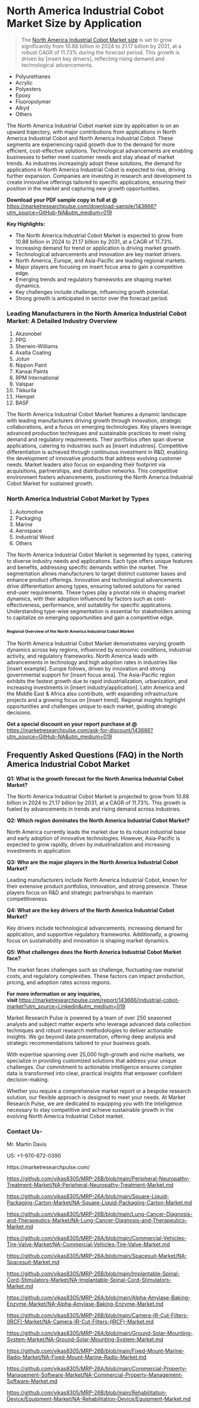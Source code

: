 
<h1>North America Industrial Cobot Market&nbsp;Size by Application</h1><blockquote><p>The <a href="https://marketresearchpulse.com/download-sample/143666?utm_source=GitHub-NA&amp;utm_medium=019">North America Industrial Cobot Market size</a> is set to grow significantly from 10.88 billion in 2024 to 21.17 billion by 2031, at a robust CAGR of 11.73% during the forecast period. This growth is driven by [insert key drivers], reflecting rising demand and technological advancements.</p></blockquote><ul><li>Polyurethanes <li> Acrylic <li> Polyesters <li> Epoxy <li> Fluoropolymer <li> Alkyd <li> Others</li></ul><p>The North America Industrial Cobot market size by application is on an upward trajectory, with major contributions from applications in North America Industrial Cobot and North America Industrial Cobot. These segments are experiencing rapid growth due to the demand for more efficient, cost-effective solutions. Technological advancements are enabling businesses to better meet customer needs and stay ahead of market trends. As industries increasingly adopt these solutions, the demand for applications in North America Industrial Cobot is expected to rise, driving further expansion. Companies are investing in research and development to create innovative offerings tailored to specific applications, ensuring their position in the market and capturing new growth opportunities.</p><p><strong>Download your PDF sample copy in full at @ </strong><a href="https://marketresearchpulse.com/download-sample/143666?utm_source=GitHub-NA&amp;utm_medium=019">https://marketresearchpulse.com/download-sample/143666?utm_source=GitHub-NA&amp;utm_medium=019</a></p><p><strong>Key Highlights: </strong></p><ul><li>The North America Industrial Cobot Market is expected to grow from 10.88 billion in 2024 to 21.17 billion by 2031, at a CAGR of 11.73%.</li><li>Increasing demand for trend or application is driving market growth.</li><li>Technological advancements and innovation are key market drivers.</li><li>North America, Europe, and Asia-Pacific are leading regional markets.</li><li>Major players are focusing on insert focus area to gain a competitive edge.</li><li>Emerging trends and regulatory frameworks are shaping market dynamics.</li><li>Key challenges include challenge, influencing growth potential.</li><li>Strong growth is anticipated in sector over the forecast period.</li></ul><h3>Leading Manufacturers in the North America Industrial Cobot Market: A Detailed Industry Overview</h3><ol><li>Akzonobel</li><li>PPG</li><li>Sherwin-Williams</li><li>Axalta Coating</li><li>Jotun</li><li>Nippon Paint</li><li>Kansai Paints</li><li>RPM International</li><li>Valspar</li><li>Tikkurila</li><li>Hempel</li><li>BASF</li></ol><div class="flex max-w-full flex-col flex-grow"><div class="min-h-8 text-message flex w-full flex-col items-end gap-2 whitespace-normal break-words [.text-message+&amp;]:mt-5" dir="auto" data-message-author-role="assistant" data-message-id="fd8432e4-4910-450d-b182-61b7bfb0a01f" data-message-model-slug="gpt-4o"><div class="flex w-full flex-col gap-1 empty:hidden first:pt-[3px]"><div class="markdown prose w-full break-words dark:prose-invert light"><p>The North America Industrial Cobot Market features a dynamic landscape with leading manufacturers driving growth through innovation, strategic collaborations, and a focus on emerging technologies. Key players leverage advanced production techniques and sustainable practices to meet rising demand and regulatory requirements. Their portfolios often span diverse applications, catering to industries such as [insert industries]. Competitive differentiation is achieved through continuous investment in R&amp;D, enabling the development of innovative products that address evolving customer needs. Market leaders also focus on expanding their footprint via acquisitions, partnerships, and distribution networks. This competitive environment fosters advancements, positioning the North America Industrial Cobot Market for sustained growth.</p></div></div></div></div><h3>North America Industrial Cobot Market by Types</h3><ol><li>Automotive <li> Packaging <li> Marine <li> Aerospace <li> Industrial Wood <li> Others</li></ol><div class="flex max-w-full flex-col flex-grow"><div class="min-h-8 text-message flex w-full flex-col items-end gap-2 whitespace-normal break-words [.text-message+&amp;]:mt-5" dir="auto" data-message-author-role="assistant" data-message-id="084470be-0bb7-4664-bddf-5156b4f41249" data-message-model-slug="gpt-4o-mini"><div class="flex w-full flex-col gap-1 empty:hidden first:pt-[3px]"><div class="markdown prose w-full break-words dark:prose-invert light"><p>The North America Industrial Cobot Market is segmented by types, catering to diverse industry needs and applications. Each type offers unique features and benefits, addressing specific demands within the market. The segmentation allows manufacturers to target distinct customer bases and enhance product offerings. Innovation and technological advancements drive differentiation among types, ensuring tailored solutions for varied end-user requirements. These types play a pivotal role in shaping market dynamics, with their adoption influenced by factors such as cost-effectiveness, performance, and suitability for specific applications. Understanding type-wise segmentation is essential for stakeholders aiming to capitalize on emerging opportunities and gain a competitive edge.</p></div></div></div></div><h3><span style="font-size: 11px;">Regional Overview of the North America Industrial Cobot Market</span></h3><div class="flex max-w-full flex-col flex-grow"><div class="min-h-8 text-message flex w-full flex-col items-end gap-2 whitespace-normal break-words [.text-message+&amp;]:mt-5" dir="auto" data-message-author-role="assistant" data-message-id="e9038762-ce64-4e30-91c9-9bd413514231" data-message-model-slug="gpt-4o-mini"><div class="flex w-full flex-col gap-1 empty:hidden first:pt-[3px]"><div class="markdown prose w-full break-words dark:prose-invert light"><p>The North America Industrial Cobot Market demonstrates varying growth dynamics across key regions, influenced by economic conditions, industrial activity, and regulatory frameworks. North America leads with advancements in technology and high adoption rates in industries like [insert example]. Europe follows, driven by innovation and strong governmental support for [insert focus area]. The Asia-Pacific region exhibits the fastest growth due to rapid industrialization, urbanization, and increasing investments in [insert industry/application]. Latin America and the Middle East &amp; Africa also contribute, with expanding infrastructure projects and a growing focus on [insert trend]. Regional insights highlight opportunities and challenges unique to each market, guiding strategic decisions.</p></div></div></div></div><p><strong>Get a special discount on your report purchase at @ </strong><a href="https://marketresearchpulse.com/ask-for-discount/143666?utm_source=GitHub-NA&amp;utm_medium=019">https://marketresearchpulse.com/ask-for-discount/143666?utm_source=GitHub-NA&amp;utm_medium=019</a></p><h2>Frequently Asked Questions (FAQ) in the North America Industrial Cobot Market</h2><p><strong>Q1: What is the growth forecast for the North America Industrial Cobot Market?</strong></p><p>The North America Industrial Cobot Market is projected to grow from 10.88 billion in 2024 to 21.17 billion by 2031, at a CAGR of 11.73%. This growth is fueled by advancements in trends and rising demand across industries.</p><p><strong>Q2: Which region dominates the North America Industrial Cobot Market?</strong></p><p>North America currently leads the market due to its robust industrial base and early adoption of innovative technologies. However, Asia-Pacific is expected to grow rapidly, driven by industrialization and increasing investments in application.</p><p><strong>Q3: Who are the major players in the North America Industrial Cobot Market?</strong></p><p>Leading manufacturers include North America Industrial Cobot, known for their extensive product portfolios, innovation, and strong presence. These players focus on R&amp;D and strategic partnerships to maintain competitiveness.</p><p><strong>Q4: What are the key drivers of the North America Industrial Cobot Market?</strong></p><p>Key drivers include technological advancements, increasing demand for application, and supportive regulatory frameworks. Additionally, a growing focus on sustainability and innovation is shaping market dynamics.</p><p><strong>Q5: What challenges does the North America Industrial Cobot Market face?</strong></p><p>The market faces challenges such as challenge, fluctuating raw material costs, and regulatory complexities. These factors can impact production, pricing, and adoption rates across regions.</p><p><strong>For more information or any inquiries, visit&nbsp;</strong><a href="https://marketresearchpulse.com/report/143666/industrial-cobot-market?utm_source=Linkedin&utm_medium=019">https://marketresearchpulse.com/report/143666/industrial-cobot-market?utm_source=Linkedin&utm_medium=019</a></p><p>Market Research Pulse is powered by a team of over 250 seasoned analysts and subject matter experts who leverage advanced data collection techniques and robust research methodologies to deliver actionable insights. We go beyond data presentation, offering deep analysis and strategic recommendations tailored to your business goals.</p><p>With expertise spanning over 25,000 high-growth and niche markets, we specialize in providing customized solutions that address your unique challenges. Our commitment to actionable intelligence ensures complex data is transformed into clear, practical insights that empower confident decision-making.</p><p>Whether you require a comprehensive market report or a bespoke research solution, our flexible approach is designed to meet your needs. At Market Research Pulse, we are dedicated to equipping you with the intelligence necessary to stay competitive and achieve sustainable growth in the evolving North America Industrial Cobot market.</p><h3><strong>Contact Us-</strong></h3><p>Mr. Martin Davis</p><p>US: +1-970-672-0390</p><p>https://marketresearchpulse.com/</p><p><a href="https://github.com/vikas8305/MRP-26B/blob/main/Peripheral-Neuropathy-Treatment-Market/NA-Peripheral-Neuropathy-Treatment-Market.md">https://github.com/vikas8305/MRP-26B/blob/main/Peripheral-Neuropathy-Treatment-Market/NA-Peripheral-Neuropathy-Treatment-Market.md</a></p><p><a href="https://github.com/vikas8305/MRP-26A/blob/main/Square-Liquid-Packaging-Carton-Market/NA-Square-Liquid-Packaging-Carton-Market.md">https://github.com/vikas8305/MRP-26A/blob/main/Square-Liquid-Packaging-Carton-Market/NA-Square-Liquid-Packaging-Carton-Market.md</a></p><p><a href="https://github.com/vikas8305/MRP-26B/blob/main/Lung-Cancer-Diagnosis-and-Therapeutics-Market/NA-Lung-Cancer-Diagnosis-and-Therapeutics-Market.md">https://github.com/vikas8305/MRP-26B/blob/main/Lung-Cancer-Diagnosis-and-Therapeutics-Market/NA-Lung-Cancer-Diagnosis-and-Therapeutics-Market.md</a></p><p><a href="https://github.com/vikas8305/MRP-26A/blob/main/Commercial-Vehicles-Tire-Valve-Market/NA-Commercial-Vehicles-Tire-Valve-Market.md">https://github.com/vikas8305/MRP-26A/blob/main/Commercial-Vehicles-Tire-Valve-Market/NA-Commercial-Vehicles-Tire-Valve-Market.md</a></p><p><a href="https://github.com/vikas8305/MRP-26A/blob/main/Spacesuit-Market/NA-Spacesuit-Market.md">https://github.com/vikas8305/MRP-26A/blob/main/Spacesuit-Market/NA-Spacesuit-Market.md</a></p><p><a href="https://github.com/vikas8305/MRP-26B/blob/main/Implantable-Spinal-Cord-Stimulators-Market/NA-Implantable-Spinal-Cord-Stimulators-Market.md">https://github.com/vikas8305/MRP-26B/blob/main/Implantable-Spinal-Cord-Stimulators-Market/NA-Implantable-Spinal-Cord-Stimulators-Market.md</a></p><p><a href="https://github.com/vikas8305/MRP-26A/blob/main/Alpha-Amylase-Baking-Enzyme-Market/NA-Alpha-Amylase-Baking-Enzyme-Market.md">https://github.com/vikas8305/MRP-26A/blob/main/Alpha-Amylase-Baking-Enzyme-Market/NA-Alpha-Amylase-Baking-Enzyme-Market.md</a></p><p><a href="https://github.com/vikas8305/MRP-26B/blob/main/Camera-IR-Cut-Filters-(IRCF)-Market/NA-Camera-IR-Cut-Filters-(IRCF)-Market.md">https://github.com/vikas8305/MRP-26B/blob/main/Camera-IR-Cut-Filters-(IRCF)-Market/NA-Camera-IR-Cut-Filters-(IRCF)-Market.md</a></p><p><a href="https://github.com/vikas8305/MRP-26A/blob/main/Ground-Solar-Mounting-System-Market/NA-Ground-Solar-Mounting-System-Market.md">https://github.com/vikas8305/MRP-26A/blob/main/Ground-Solar-Mounting-System-Market/NA-Ground-Solar-Mounting-System-Market.md</a></p><p><a href="https://github.com/vikas8305/MRP-26B/blob/main/Fixed-Mount-Marine-Radio-Market/NA-Fixed-Mount-Marine-Radio-Market.md">https://github.com/vikas8305/MRP-26B/blob/main/Fixed-Mount-Marine-Radio-Market/NA-Fixed-Mount-Marine-Radio-Market.md</a></p><p><a href="https://github.com/vikas8305/MRP-26A/blob/main/Commercial-Property-Management-Software-Market/NA-Commercial-Property-Management-Software-Market.md">https://github.com/vikas8305/MRP-26A/blob/main/Commercial-Property-Management-Software-Market/NA-Commercial-Property-Management-Software-Market.md</a></p><p><a href="https://github.com/vikas8305/MRP-26B/blob/main/Rehabilitation-Device/Equipment-Market/NA-Rehabilitation-Device/Equipment-Market.md">https://github.com/vikas8305/MRP-26B/blob/main/Rehabilitation-Device/Equipment-Market/NA-Rehabilitation-Device/Equipment-Market.md</a></p>
